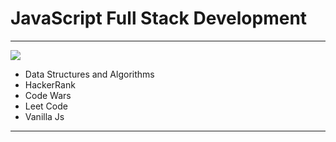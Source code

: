 # JavaScript Full Stack Development
<hr/>
<img src="https://www.codewars.com/users/ChristianGobin/badges/large"/>
<ul>
  <li>Data Structures and Algorithms </li>
  <li>HackerRank</li>
  <li>Code Wars</li>
  <li>Leet Code</li>
  <li>Vanilla Js</li>
</ul>
<hr/>
